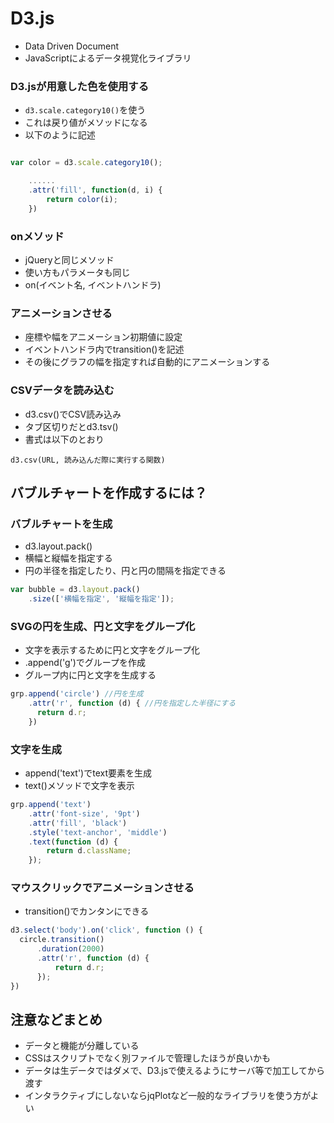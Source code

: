 # D3.js

- Data Driven Document
- JavaScriptによるデータ視覚化ライブラリ


### D3.jsが用意した色を使用する
- `d3.scale.category10()`を使う
- これは戻り値がメソッドになる
- 以下のように記述

```javascript

var color = d3.scale.category10();

    ......
    .attr('fill', function(d, i) {
        return color(i);
    })

```


### onメソッド
- jQueryと同じメソッド
- 使い方もパラメータも同じ
- on(イベント名, イベントハンドラ)


### アニメーションさせる
- 座標や幅をアニメーション初期値に設定
- イベントハンドラ内でtransition()を記述
- その後にグラフの幅を指定すれば自動的にアニメーションする


### CSVデータを読み込む
- d3.csv()でCSV読み込み
- タブ区切りだとd3.tsv()
- 書式は以下のとおり

`d3.csv(URL, 読み込んだ際に実行する関数)`


## バブルチャートを作成するには？

### バブルチャートを生成
- d3.layout.pack()
- 横幅と縦幅を指定する
- 円の半径を指定したり、円と円の間隔を指定できる

```javascript
var bubble = d3.layout.pack()
    .size(['横幅を指定', '縦幅を指定']);
```


### SVGの円を生成、円と文字をグループ化
- 文字を表示するために円と文字をグループ化
- .append('g')でグループを作成
- グループ内に円と文字を生成する

```javascript
grp.append('circle') //円を生成
    .attr('r', function (d) { //円を指定した半径にする
      return d.r;
    })
```


### 文字を生成
- append('text')でtext要素を生成
- text()メソッドで文字を表示

```javascript
grp.append('text')
    .attr('font-size', '9pt')
    .attr('fill', 'black')
    .style('text-anchor', 'middle')
    .text(function (d) {
        return d.className;
    });
```


### マウスクリックでアニメーションさせる
- transition()でカンタンにできる

```javascript
d3.select('body').on('click', function () {
  circle.transition()
      .duration(2000)
      .attr('r', function (d) {
          return d.r;
      });
})
```


## 注意などまとめ
- データと機能が分離している
- CSSはスクリプトでなく別ファイルで管理したほうが良いかも
- データは生データではダメで、D3.jsで使えるようにサーバ等で加工してから渡す
- インタラクティブにしないならjqPlotなど一般的なライブラリを使う方がよい
